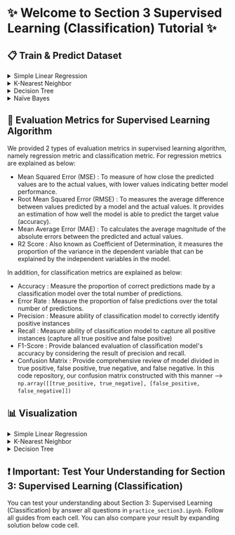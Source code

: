 # ✨ Welcome to Section 3 Supervised Learning (Classification) Tutorial ✨

## 📋 Train & Predict Dataset

<details><summary>Simple Linear Regression</summary>

Before start to training and making prediction using Simple Linear Regression, you need to limit features (x_data) of dataset to only 1 feature. Then you can train and make prediction using Simple Linear Regression by running this command in your terminal:

```bash
python3 section3/run_section3.py --algo regression --mode predict
# or
python section3/run_section3.py --algo regression --mode predict
```

In addition, Simple Linear Regression algorithm accept following arguments:

- `--mode` : You can choose between `predict` for training and prediction and `vis` for visualization. **This argument is necessary**
- `--algo` : Name of algorithm used (choose `regression` for Simple Linear Regression). **This argument is necessary**

Running above command will produce regression evaluation metrics score result like this screenshot.

![Regression Result](./assets/lr_preds.png)

</details>

<details><summary>K-Nearest Neighbor</summary>

To train and predict chosen dataset using K-Nearest Neighbor, you can run this command in your terminal:

```bash
python3 section3/run_section3.py --algo knn --mode predict
# or
python section3/run_section3.py --algo knn --mode predict
```

In addition, K-Nearest Neighbor algorithm accept following arguments:

- `--mode` : You can choose between `predict` for training and prediction and `vis` for visualization. **This argument is necessary**
- `--algo` : Name of algorithm used (choose `knn` for K-Nearest Neighbor). **This argument is necessary**
- `--k_neighbours` : Number of neighbours. Default value is **5**
- `--dist_metric` : Distance measurement method. You can choose between `euclid` for using [Euclidean Distance](https://en.wikipedia.org/wiki/Euclidean_distance), `manhattan` for using [Manhattan Distance](https://en.wikipedia.org/wiki/Taxicab_geometry), or `minkowski` for using [Minkowski Distance](https://en.wikipedia.org/wiki/Minkowski_distance). Default value is **euclid**
- `--p` : P value for Minkowski Distance. Default value is **3**
- `--verbose` : Define to print prediction and predict probability output or not print all of it. Default is **False**

Running above command will produce classification evaluation metrics score result like this screenshot.

![KNN Result](./assets/knn_preds.png)

*Another Approach: If using Scikit-Learn library, training and prediction with K-Nearest Neighbor will be done by using following code:*

```python
from sklearn.neighbors import KNeighborsClassifier
knn_sk = KNeighborsClassifier(5)
knn_sk.fit(x_train, y_train)
result_sk = knn_sk.predict(x_test)
```

</details>

<details><summary>Decision Tree</summary>

To train and predict chosen dataset using Decision Tree, you can run following command in your terminal:

```bash
python3 section3/run_section3.py --algo tree --mode predict
# or
python section3/run_section3.py --algo tree --mode predict
```

In addition, Decision Tree algorithm accept following arguments:

- `--mode` : You can choose between `predict` for training and prediction and `vis` for visualization. **This argument is necessary**
- `--algo` : Name of algorithm used (choose `tree` for Decision Tree). **This argument is necessary**
- `--criterion` : Choose criterion for training and predict using Decision Tree (choose between `entropy` for using [entropy criterion](https://towardsdatascience.com/entropy-how-decision-trees-make-decisions-2946b9c18c8) and `gini` for using [gini criterion](https://hidir-yesiltepe.medium.com/what-is-gini-impurity-b821dfb63b6e)). Default value is **gini**
- `--max_depth` : Define maximum depth of Decision Tree. Default value is **5**
- `--verbose` : Define to print prediction and predict probability output or not print all of it. Default is **False**

Running above command will produce classification metrics evaluation like this screenshot:

![Decision Tree Result](./assets/tree_preds.png)

*Another Approach: If using Scikit-Learn library, training and prediction with Decision Tree will be done by using following code:*

```python
from sklearn.tree import DecisionTreeClassifier
dt_sk = DecisionTreeClassifier(random_state=0)
dt_sk.fit(x_train, y_train)
result_sk = dt_sk.predict(x_test)
```

</details>

<details><summary>Naïve Bayes</summary>

To train and predict using Naïve Bayes algorithm, you can run this command in your terminal:

```bash
python3 section3/run_section3.py --algo naive --mode predict
# or
python section3/run_section3.py --algo naive --mode predict
```

In addition, Naïve Bayes algorithm accept following arguments:

- `--mode` : You can choose between `predict` for training and prediction and `vis` for visualization. **This argument is necessary**
- `--algo` : Name of algorithm used (choose `naive` for Naïve Bayes). **This argument is necessary**
- `--verbose` : Define to print prediction and predict probability output or not print all of it. Default is **False**

Running above command will produce classification metrics evaluation like this screenshot:

![naive result](./assets/naive_preds.png)

*Another Approach: If using Scikit-Learn library, training and prediction with Naïve Bayes will be done by using following code:*

```python
from sklearn.naive import GaussianNB
naive_sk = GaussianNB()
naive_sk.fit(x_train, y_train)
result_sk = naive_sk.predict(x_test)
```

</details>

## 🔬 Evaluation Metrics for Supervised Learning Algorithm

We provided 2 types of evaluation metrics in supervised learning algorithm, namely regression metric and classification metric. For regression metrics are explained as below:

- Mean Squared Error (MSE) : To measure of how close the predicted values are to the actual values, with lower values indicating better model performance.
- Root Mean Squared Error (RMSE) : To measures the average difference between values predicted by a model and the actual values. It provides an estimation of how well the model is able to predict the target value (accuracy).
- Mean Average Error (MAE) : To calculates the average magnitude of the absolute errors between the predicted and actual values.
- R2 Score : Also known as Coefficient of Determination, it measures the proportion of the variance in the dependent variable that can be explained by the independent variables in the model.

In addition, for classification metrics are explained as below:

- Accuracy : Measure the proportion of correct predictions made by a classification model over the total number of predictions.
- Error Rate : Measure the proportion of false predictions over the total number of predictions.
- Precision : Measure ability of classification model to correctly identify positive instances
- Recall : Measure ability of classification model to capture all positive instances (capture all true positive and false positive)
- F1-Score : Provide balanced evaluation of classification model's accuracy by considering the result of precision and recall.
- Confusion Matrix : Provide comprehensive review of model divided in true positive, false positive, true negative, and false negative. In this code repository, our confusion matrix constructed with this manner --> `np.array([[true_positive, true_negative], [false_positive, false_negative]])`

## 📊 Visualization

<details><summary>Simple Linear Regression</summary>

In Simple Linear Regression, running visualization command will show Linear Regression result plot with all value represented in scatter. You can run this command to show Linear Regression visualization:

```bash
python3 section3/run_section3.py --algo regression --mode vis
# or
python section3/run_section3.py --algo regression --mode vis
```

Running above command will show Simple Linear Regression visualization like this:

![Visualization of SLR](./assets/lr_visualization.png)

</details>

<details><summary>K-Nearest Neighbor</summary>

In K-Nearest Neighbor, running visualization command will show plot of accuracy result using different k-value and plot of error rate result using different k-value. You can show this plot using following command:

```bash
python3 section3/run_section3.py --algo knn --mode vis
# or
python section3/run_section3.py --algo knn --mode vis
```

Running above command will show K-Nearest Neighbor visualization like this:

![knn visualization](./assets/knn_visualization.png)

![knn vis res](./assets/knn_vis_res.png)

</details>

<details><summary>Decision Tree</summary>

In Decision Tree algorithm, running visualization command will show the difference between using gini impurity criterion and entropy criterion compared to its maximum depth of Decision Tree and its accuracy score. Tou can show this plot by running this command:

```bash
python3 section3/run_section3.py --algo tree --mode vis
# or
python section3/run_section3.py --algo tree --mode vis
```

Running above command will show Decision Tree visualization like this:

![tree vis](./assets/tree_visualization.png)

</details>

## ❗ Important: Test Your Understanding for Section 3: Supervised Learning (Classification)

You can test your understanding about Section 3: Supervised Learning (Classification) by answer all questions in `practice_section3.ipynb`. Follow all guides from each cell. You can also compare your result by expanding solution below code cell.
